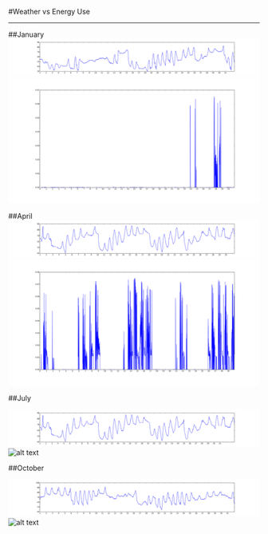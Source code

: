 #Weather vs Energy Use
_______

##January
![alt text](get_weather_data/month_temp_graphs/January_Weather.png)
![alt text](../data/diagnostics/plots/January_avg.pdf.png)

##April
![alt text](get_weather_data/month_temp_graphs/April_Weather.png)
![alt text](../data/diagnostics/plots/April_avg.pdf.png)

##July

![alt text](get_weather_data/month_temp_graphs/July_Weather.png)
![alt text](../data/diagnostics/plots/July_avg.pdf.png)

##October

![alt text](get_weather_data/month_temp_graphs/October_Weather.png)
![alt text](../data/diagnostics/plots/October_avg.pdf.png)